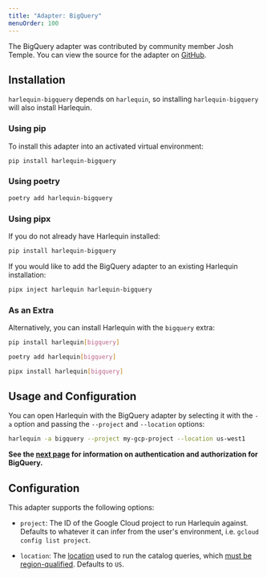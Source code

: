 ```yaml
---
title: "Adapter: BigQuery"
menuOrder: 100
---
```


The BigQuery adapter was contributed by community member Josh Temple. You can view the source for the adapter on [GitHub](https://github.com/joshtemple/harlequin-bigquery).

## Installation

`harlequin-bigquery` depends on `harlequin`, so installing `harlequin-bigquery` will also install Harlequin.

### Using pip

To install this adapter into an activated virtual environment:

```bash
pip install harlequin-bigquery
```

### Using poetry

```bash
poetry add harlequin-bigquery
```

### Using pipx

If you do not already have Harlequin installed:

```bash
pip install harlequin-bigquery
```

If you would like to add the BigQuery adapter to an existing Harlequin installation:

```bash
pipx inject harlequin harlequin-bigquery
```

### As an Extra

Alternatively, you can install Harlequin with the `bigquery` extra:

```bash
pip install harlequin[bigquery]
```

```bash
poetry add harlequin[bigquery]
```

```bash
pipx install harlequin[bigquery]
```

## Usage and Configuration

You can open Harlequin with the BigQuery adapter by selecting it with the `-a` option and passing the `--project` and `--location` options:

```bash
harlequin -a bigquery --project my-gcp-project --location us-west1
```

**See the [next page](/docs/bigquery/auth) for information on authentication and authorization for BigQuery.**

## Configuration

This adapter supports the following options:

- `project`: The ID of the Google Cloud project to run Harlequin against. Defaults to whatever it can infer from the user's environment, i.e. `gcloud config list project`.

- `location`: The [location](https://cloud.google.com/compute/docs/regions-zones#available) used to run the catalog queries, which [must be region-qualified](https://cloud.google.com/bigquery/docs/information-schema-intro#syntax). Defaults to `US`.
